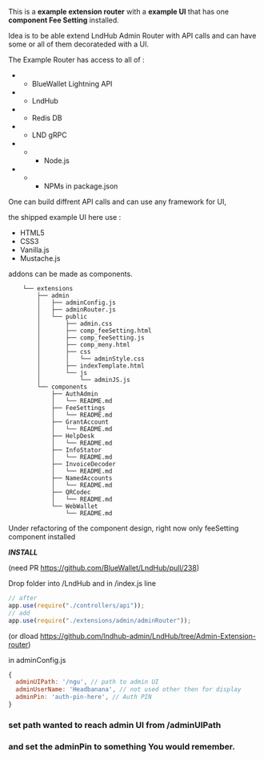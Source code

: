 This is a **example extension router** with a **example UI** that has one **component Fee Setting** installed.

Idea is to be able extend LndHub Admin Router with API calls and can have some or all of them decorateded with a UI.

The Example Router has access to all of :

- - BlueWallet Lightning API
- - LndHub
- - Redis DB
- - LND gRPC
- - - Node.js
- - - NPMs in package.json

One can build diffrent API calls and can use any framework for UI,

the shipped example UI here use :

- HTML5
- CSS3
- Vanilla.js
- Mustache.js

addons can be made as components.

        └── extensions
            ├── admin
            │   ├── adminConfig.js
            │   ├── adminRouter.js
            │   └── public
            │       ├── admin.css
            │       ├── comp_feeSetting.html
            │       ├── comp_feeSetting.js
            │       ├── comp_meny.html
            │       ├── css
            │       │   └── adminStyle.css
            │       ├── indexTemplate.html
            │       └── js
            │           └── adminJS.js
            └── components
                ├── AuthAdmin
                │   └── README.md
                ├── FeeSettings
                │   └── README.md
                ├── GrantAccount
                │   └── README.md
                ├── HelpDesk
                │   └── README.md
                ├── InfoStator
                │   └── README.md
                ├── InvoiceDecoder
                │   └── README.md
                ├── NamedAccounts
                │   └── README.md
                ├── QRCodec
                │   └── README.md
                └── WebWallet
                    └── README.md

Under refactoring of the component design, right now only feeSetting component installed

**_INSTALL_**

(need PR https://github.com/BlueWallet/LndHub/pull/238)

Drop folder into /LndHub and in /index.js line

```javascript
// after
app.use(require("./controllers/api"));
// add
app.use(require("./extensions/admin/adminRouter"));
```

(or dload https://github.com/lndhub-admin/LndHub/tree/Admin-Extension-router)

in adminConfig.js

```javascript
{
  adminUIPath: '/ngu', // path to admin UI
  adminUserName: 'Headbanana', // not used other then for display
  adminPin: 'auth-pin-here', // Auth PIN
}
```

### set path wanted to reach admin UI from <LndHub-URL>/adminUIPath

### and set the adminPin to something You would remember.
